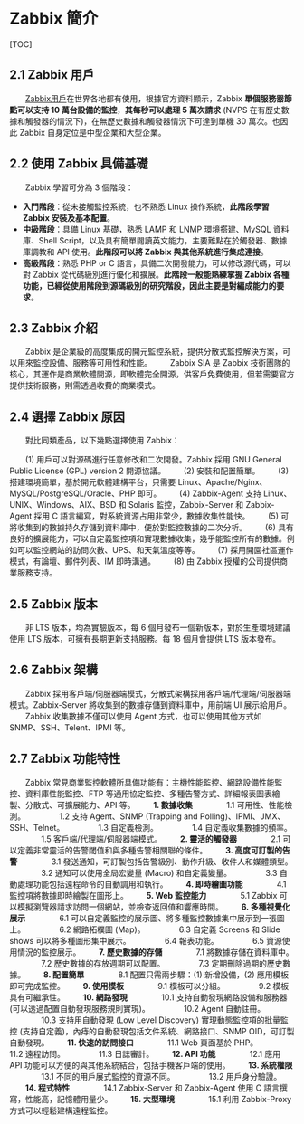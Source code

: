 # Zabbix 簡介

[TOC]

## 2.1 Zabbix 用戶

&emsp;&emsp;[Zabbix用戶](https://www.zabbix.com/users)在世界各地都有使用，根據官方資料顯示，Zabbix **單個服務器節點可以支持 10 萬台設備的監控**，**其每秒可以處理 5 萬次請求** (NVPS 在有歷史數據和觸發器的情況下)，在無歷史數據和觸發器情況下可達到單機 30 萬次。也因此 Zabbix 自身定位是中型企業和大型企業。

## 2.2 使用 Zabbix 具備基礎

&emsp;&emsp;Zabbix 學習可分為 3 個階段：

* **入門階段**：從未接觸監控系統，也不熟悉 Linux 操作系統，**此階段學習 Zabbix 安裝及基本配置**。
* **中級階段**：具備 Linux 基礎，熟悉 LAMP 和 LNMP 環境搭建、MySQL 資料庫、Shell Script，以及具有簡單閱讀英文能力，主要難點在於觸發器、數據庫調教和 API 使用。**此階段可以將 Zabbix 與其他系統進行集成連接**。
* **高級階段**：熟悉 PHP or C 語言，具備二次開發能力，可以修改源代碼，可以對 Zabbix 從代碼級別進行優化和擴展。**此階段一般能熟練掌握 Zabbix 各種功能，已經從使用階段到源碼級別的研究階段，因此主要是對編成能力的要求**。

## 2.3 Zabbix 介紹

&emsp;&emsp;Zabbix 是企業級的高度集成的開元監控系統，提供分散式監控解決方案，可以用來監控設備、服務等可用性和性能。
&emsp;&emsp;Zabbix SIA 是 Zabbix 技術團隊的核心，其運作是商業軟體開源，即軟體完全開源，供客戶免費使用，但若需要官方提供技術服務，則需透過收費的商業模式。

## 2.4 選擇 Zabbix 原因

&emsp;&emsp;對比同類產品，以下幾點選擇使用 Zabbix：

&emsp;&emsp;(1) 用戶可以對源碼進行任意修改和二次開發。Zabbix 採用 GNU General Public License (GPL) version 2 開源協議。
&emsp;&emsp;(2) 安裝和配置簡單。
&emsp;&emsp;(3) 搭建環境簡單，基於開元軟體建構平台，只需要 Linux、Apache/Nginx、MySQL/PostgreSQL/Oracle、PHP 即可。
&emsp;&emsp;(4) Zabbix-Agent 支持 Linux、UNIX、Windows、AIX、BSD 和 Solaris 監控，Zabbix-Server 和 Zabbix-Agent 採用 C 語言編寫，對系統資源占用非常少，數據收集性能快。
&emsp;&emsp;(5) 可將收集到的數據持久存儲到資料庫中，便於對監控數據的二次分析。
&emsp;&emsp;(6) 具有良好的擴展能力，可以自定義監控項和實現數據收集，幾乎能監控所有的數據。例如可以監控網站的訪問次數、UPS、和天氣溫度等等。
&emsp;&emsp;(7) 採用開園社區運作模式，有論壇、郵件列表、IM 即時溝通。
&emsp;&emsp;(8) 由 Zabbix 授權的公司提供商業服務支持。

## 2.5 Zabbix 版本

&emsp;&emsp;非 LTS 版本，均為實驗版本，每 6 個月發布一個新版本，對於生產環境建議使用 LTS 版本，可擁有長期更新支持服務。每 18 個月會提供 LTS 版本發布。

## 2.6 Zabbix 架構

&emsp;&emsp;Zabbix 採用客戶端/伺服器端模式，分散式架構採用客戶端/代理端/伺服器端模式。Zabbix-Server 將收集到的數據存儲到資料庫中，用前端 UI 展示給用戶。
&emsp;&emsp;Zabbix 收集數據不僅可以使用 Agent 方式，也可以使用其他方式如 SNMP、SSH、Telent、IPMI 等。

## 2.7 Zabbix 功能特性

&emsp;&emsp;Zabbix 常見商業監控軟體所具備功能有：主機性能監控、網路設備性能監控、資料庫性能監控、FTP 等通用協定監控、多種告警方式、詳細報表圖表繪製、分散式、可擴展能力、API 等。
&emsp;&emsp;**1. 數據收集**
&emsp;&emsp;&emsp;&emsp;1.1 可用性、性能檢測。
&emsp;&emsp;&emsp;&emsp;1.2 支持 Agent、SNMP (Trapping and Polling)、IPMI、JMX、SSH、Telnet。
&emsp;&emsp;&emsp;&emsp;1.3 自定義檢測。
&emsp;&emsp;&emsp;&emsp;1.4 自定義收集數據的頻率。
&emsp;&emsp;&emsp;&emsp;1.5 客戶端/代理端/伺服器端模式。
&emsp;&emsp;**2. 靈活的觸發器**
&emsp;&emsp;&emsp;&emsp;2.1 可以定義非常靈活的告警閾值和與多種告警相關聯的條件。
&emsp;&emsp;**3. 高度可訂製的告警**
&emsp;&emsp;&emsp;&emsp;3.1 發送通知，可訂製包括告警級別、動作升級、收件人和媒體類型。
&emsp;&emsp;&emsp;&emsp;3.2 通知可以使用全局宏變量 (Macro) 和自定義變量。
&emsp;&emsp;&emsp;&emsp;3.3 自動處理功能包括遠程命令的自動調用和執行。
&emsp;&emsp;**4. 即時繪圖功能**
&emsp;&emsp;&emsp;&emsp;4.1 監控項將數據即時繪製在圖形上。
&emsp;&emsp;**5. Web 監控能力**
&emsp;&emsp;&emsp;&emsp;5.1 Zabbix 可以模擬瀏覽器請求訪問一個網站，並檢查返回值和響應時間。
&emsp;&emsp;**6. 多種視覺化展示**
&emsp;&emsp;&emsp;&emsp;6.1 可以自定義監控的展示圖、將多種監控數據集中展示到一張圖上。
&emsp;&emsp;&emsp;&emsp;6.2 網路拓樸圖 (Map)。
&emsp;&emsp;&emsp;&emsp;6.3 自定義 Screens 和 Slide shows 可以將多種圖形集中展示。
&emsp;&emsp;&emsp;&emsp;6.4 報表功能。
&emsp;&emsp;&emsp;&emsp;6.5 資源使用情況的監控展示。
&emsp;&emsp;**7. 歷史數據的存儲**
&emsp;&emsp;&emsp;&emsp;7.1 將數據存儲在資料庫中。
&emsp;&emsp;&emsp;&emsp;7.2 歷史數據的存放週期可以配置。
&emsp;&emsp;&emsp;&emsp;7.3 定期刪除過期的歷史數據。
&emsp;&emsp;**8. 配置簡單**
&emsp;&emsp;&emsp;&emsp;8.1 配置只需兩步驟：(1) 新增設備，(2) 應用模板即可完成監控。
&emsp;&emsp;**9. 使用模板**
&emsp;&emsp;&emsp;&emsp;9.1 模板可以分組。
&emsp;&emsp;&emsp;&emsp;9.2 模板具有可繼承性。
&emsp;&emsp;**10. 網路發現**
&emsp;&emsp;&emsp;&emsp;10.1 支持自動發現網路設備和服務器 (可以透過配置自動發現服務規則實現)。
&emsp;&emsp;&emsp;&emsp;10.2 Agent 自動註冊。
&emsp;&emsp;&emsp;&emsp;10.3 支持用自動發現 (Low Level Discovery) 實現動態監控項的批量監控 (支持自定義)，內痔的自動發現包括文件系統、網路接口、SNMP OID，可訂製自動發現。
&emsp;&emsp;**11. 快速的訪問接口**
&emsp;&emsp;&emsp;&emsp;11.1 Web 頁面基於 PHP。
&emsp;&emsp;&emsp;&emsp;11.2 遠程訪問。
&emsp;&emsp;&emsp;&emsp;11.3 日誌審計。
&emsp;&emsp;**12. API 功能**
&emsp;&emsp;&emsp;&emsp;12.1 應用 API 功能可以方便的與其他系統結合，包括手機客戶端的使用。
&emsp;&emsp;**13. 系統權限**
&emsp;&emsp;&emsp;&emsp;13.1 不同的用戶展式監控的資源不同。
&emsp;&emsp;&emsp;&emsp;13.2 用戶身分驗證。
&emsp;&emsp;**14. 程式特性**
&emsp;&emsp;&emsp;&emsp;14.1 Zabbix-Server 和 Zabbix-Agent 使用 C 語言撰寫，性能高，記憶體用量少。
&emsp;&emsp;**15. 大型環境**
&emsp;&emsp;&emsp;&emsp;15.1 利用 Zabbix-Proxy 方式可以輕鬆建構遠程監控。